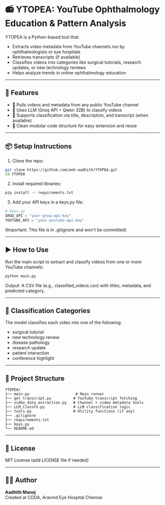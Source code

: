 # 📻 YTOPEA: YouTube Ophthalmology Education & Pattern Analysis

YTOPEA is a Python-based tool that:

- Extracts video metadata from YouTube channels run by ophthalmologists or eye hospitals
- Retrieves transcripts (if available)
- Classifies videos into categories like surgical tutorials, research updates, or new technology reviews
- Helps analyze trends in online ophthalmology education

---

## 🚀 Features

- 📅 Pulls videos and metadata from any public YouTube channel
- 🧠 Uses LLM (Groq API + Qwen 32B) to classify videos
- 🎯 Supports classification via title, description, and transcript (when available)
- 🧼 Clean modular code structure for easy extension and reuse

---

## 📦 Setup Instructions

1. Clone the repo:

```bash
git clone https://github.com/aeh-aadhith/YTOPEA.git
cd YTOPEA
```

2. Install required libraries:

```bash
pip install -r requirements.txt
```

3. Add your API keys in a keys.py file:

```python
# keys.py
GROQ_API = "your-groq-api-key"
YOUTUBE_API = "your-youtube-api-key"
```

(Important: This file is in .gitignore and won't be committed)

---

## ▶️ How to Use

Run the main script to extract and classify videos from one or more YouTube channels:

```bash
python main.py
```

Output: A CSV file (e.g., classified\_videos.csv) with titles, metadata, and predicted category.

---

## 🧠 Classification Categories

The model classifies each video into one of the following:

- surgical tutorial
- new technology review
- disease pathology
- research update
- patient interaction
- conference highlight

---

## 📂 Project Structure

```
YTOPEA/
├── main.py                     # Main runner
├── get_transcript.py          # YouTube transcript fetching
├── video_data_extraction.py   # Channel + video metadata tools
├── LLM_Classfn.py             # LLM classification logic
├── tools.py                   # Utility functions (if any)
├── .gitignore
├── requirements.txt
├── keys.py
└── README.md
```

---

## 📄 License

MIT License (add LICENSE file if needed)

---

## 🙇‍♂️ Author

**Aadhith Manoj**\
Created at CODA, Aravind Eye Hospital Chennai

